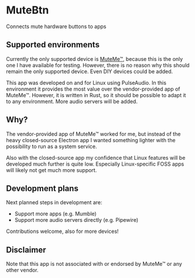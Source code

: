 # MuteBtn

Connects mute hardware buttons to apps

## Supported environments

Currently the only supported device is [MuteMe™](https://muteme.com/), because this is the only one I have available for testing. However, there is no reason why this should remain the only supported device. Even DIY devices could be added.

This app was developed on and for Linux using PulseAudio. In this environment it provides the most value over the vendor-provided app of MuteMe™. However, it is written in Rust, so it should be possible to adapt it to any environment. More audio servers will be added.

## Why?

The vendor-provided app of MuteMe™ worked for me, but instead of the heavy closed-source Electron app I wanted something lighter with the possibility to run as a system service.

Also with the closed-source app my confidence that Linux features will be developed much further is quite low. Especially Linux-specific FOSS apps will likely not get much more support.

## Development plans

Next planned steps in development are:
* Support more apps (e.g. Mumble)
* Support more audio servers directly (e.g. Pipewire)

Contributions welcome, also for more devices!

## Disclaimer

Note that this app is not associated with or endorsed by MuteMe™ or any other vendor.
